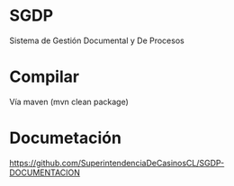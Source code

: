 # SGDP
Sistema de Gestión Documental y De Procesos

# Compilar 

   Vía maven (mvn clean package)
   
# Documetación

   https://github.com/SuperintendenciaDeCasinosCL/SGDP-DOCUMENTACION
